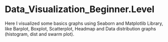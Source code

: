 # Data_Visualization_Beginner.Level
Here I visualized some basics graphs using Seaborn and Matplotlib Library, like Barplot, Boxplot, Scatterplot, Headmap and Data distribution graphs (histogram, dist and swarm plot).
